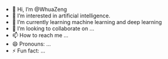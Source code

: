 - 👋 Hi, I’m @WhuaZeng
- 👀 I’m interested in artificial intelligence.
- 🌱 I’m currently learning machine learning and deep learning
- 💞️ I’m looking to collaborate on ...
- 📫 How to reach me ...
- 😄 Pronouns: ...
- ⚡ Fun fact: ...

<!---
WhuaZeng/WhuaZeng is a ✨ special ✨ repository because its `README.md` (this file) appears on your GitHub profile.
You can click the Preview link to take a look at your changes.
--->
